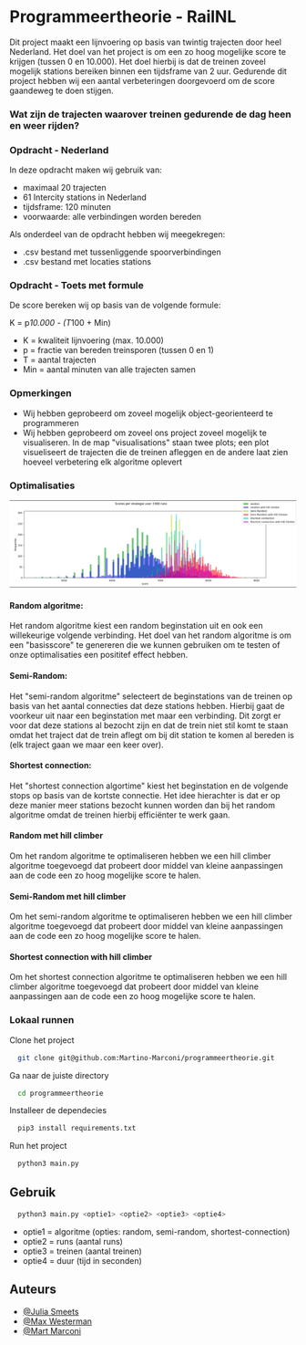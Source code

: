# Programmeertheorie - RailNL

Dit project maakt een lijnvoering op basis van twintig trajecten door heel Nederland. Het doel van het project is om een zo hoog mogelijke score te krijgen (tussen 0 en 10.000). Het doel hierbij is dat de treinen zoveel mogelijk stations bereiken binnen een tijdsframe van 2 uur. Gedurende dit project hebben wij een aantal verbeteringen doorgevoerd om de score gaandeweg te doen stijgen.

### Wat zijn de trajecten waarover treinen gedurende de dag heen en weer rijden?

### Opdracht - Nederland
In deze opdracht maken wij gebruik van:
- maximaal 20 trajecten
- 61 Intercity stations in Nederland
- tijdsframe: 120 minuten
- voorwaarde: alle verbindingen worden bereden

Als onderdeel van de opdracht hebben wij meegekregen:
- .csv bestand met tussenliggende spoorverbindingen
- .csv bestand met locaties stations


### Opdracht - Toets met formule

De score bereken wij op basis van de volgende formule:

K = p*10.000 - (T*100 + Min)

- K = kwaliteit lijnvoering (max. 10.000)
- p = fractie van bereden treinsporen (tussen 0 en 1)
- T = aantal trajecten
- Min = aantal minuten van alle trajecten samen


### Opmerkingen
- Wij hebben geprobeerd om zoveel mogelijk object-georienteerd te programmeren
- Wij hebben geprobeerd om zoveel ons project zoveel mogelijk te visualiseren. In de map "visualisations" staan twee plots; een plot visueliseert de trajecten die de treinen afleggen en de andere laat zien hoeveel verbetering elk algoritme oplevert

### Optimalisaties

![resultaten](resultaten.jpeg "resultaten")

#### Random algoritme:
Het random algoritme kiest een random beginstation uit en ook een willekeurige volgende verbinding. Het doel van het random algoritme is om een "basisscore" te genereren die we kunnen gebruiken om te testen of onze optimalisaties een posititef effect hebben.

#### Semi-Random:
Het "semi-random algoritme" selecteert de beginstations van de treinen op basis van het aantal connecties dat deze stations hebben. Hierbij gaat de voorkeur uit naar een beginstation met maar een verbinding. Dit zorgt er voor dat deze stations al bezocht zijn en dat de trein niet stil komt te staan omdat het traject dat de trein aflegt om bij dit station te komen al bereden is (elk traject gaan we maar een keer over).

#### Shortest connection:
Het "shortest connection algortime" kiest het beginstation en de volgende stops op basis van de kortste connectie. Het idee hierachter is dat er op deze manier meer stations bezocht kunnen worden dan bij het random algoritme omdat de treinen hierbij efficiënter te werk gaan.

#### Random met hill climber
Om het random algoritme te optimaliseren hebben we een hill climber algoritme toegevoegd dat probeert door middel van kleine aanpassingen aan de code een zo hoog mogelijke score te halen.

#### Semi-Random met hill climber
Om het semi-random algoritme te optimaliseren hebben we een hill climber algoritme toegevoegd dat probeert door middel van kleine aanpassingen aan de code een zo hoog mogelijke score te halen.

#### Shortest connection with hill climber
Om het shortest connection algoritme te optimaliseren hebben we een hill climber algoritme toegevoegd dat probeert door middel van kleine aanpassingen aan de code een zo hoog mogelijke score te halen.


### Lokaal runnen

Clone het project

```bash
  git clone git@github.com:Martino-Marconi/programmeertheorie.git
```

Ga naar de juiste directory

```bash
  cd programmeertheorie
```

Installeer de dependecies

```bash
  pip3 install requirements.txt
```

Run het project

```bash
  python3 main.py
```

## Gebruik

```bash
  python3 main.py <optie1> <optie2> <optie3> <optie4> 
```
- optie1 = algoritme (opties: random, semi-random, shortest-connection)
- optie2 = runs (aantal runs)
- optie3 = treinen (aantal treinen)
- optie4 = duur (tijd in seconden)

## Auteurs

- [@Julia Smeets](https://github.com/Cliothalia)
- [@Max Westerman](https://github.com/maxwesterman)
- [@Mart Marconi](https://github.com/Martino-Marconi)

